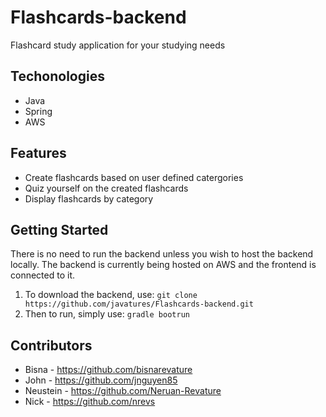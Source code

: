 # Flashcards-backend
Flashcard study application for your studying needs

## Techonologies
* Java
* Spring
* AWS

## Features
* Create flashcards based on user defined catergories
* Quiz yourself on the created flashcards
* Display flashcards by category

## Getting Started
There is no need to run the backend unless you wish to host the backend locally. The backend is currently being hosted on AWS and the frontend is connected to it.
1. To download the backend, use:
`git clone https://github.com/javatures/Flashcards-backend.git`
2. Then to run, simply use:
`gradle bootrun`

## Contributors
- Bisna - https://github.com/bisnarevature
- John - https://github.com/jnguyen85
- Neustein - https://github.com/Neruan-Revature
- Nick - https://github.com/nrevs
